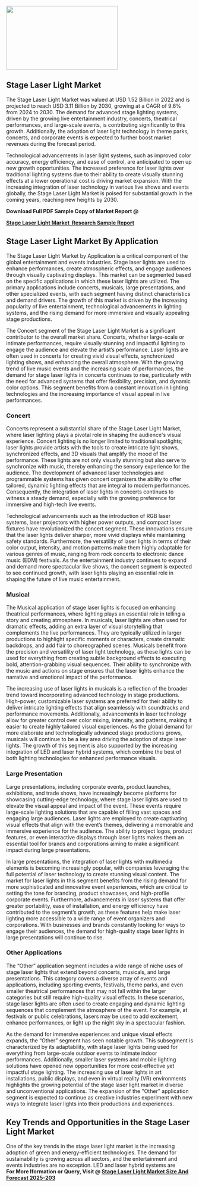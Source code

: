 <p><img class="alignnone size-medium wp-image-20088" src="https://ffe5etoiles.com/wp-content/uploads/2024/12/MST1-300x171.png" alt="" width="300" height="171" /></p><p><p> <h2>Stage Laser Light Market </h2><p>The Stage Laser Light Market was valued at USD 1.52 Billion in 2022 and is projected to reach USD 3.11 Billion by 2030, growing at a CAGR of 9.6% from 2024 to 2030. The demand for advanced stage lighting systems, driven by the growing live entertainment industry, concerts, theatrical performances, and large-scale events, is contributing significantly to this growth. Additionally, the adoption of laser light technology in theme parks, concerts, and corporate events is expected to further boost market revenues during the forecast period.</p><p>Technological advancements in laser light systems, such as improved color accuracy, energy efficiency, and ease of control, are anticipated to open up new growth opportunities. The increased preference for laser lights over traditional lighting systems due to their ability to create visually stunning effects at a lower operational cost is driving market expansion. With the increasing integration of laser technology in various live shows and events globally, the Stage Laser Light Market is poised for substantial growth in the coming years, reaching new heights by 2030.</p></p><p><strong>Download Full PDF Sample Copy of Market Report @</strong></p><p><strong><a href="https://www.verifiedmarketreports.com/download-sample/?rid=279182&utm_source=Sites-google&utm_medium=265" target="_blank">Stage Laser Light Market &nbsp;Research Sample Report</a></strong></p><p> <h2>Stage Laser Light Market By Application</h2><p>The Stage Laser Light Market by Application is a critical component of the global entertainment and events industries. Stage laser lights are used to enhance performances, create atmospheric effects, and engage audiences through visually captivating displays. This market can be segmented based on the specific applications in which these laser lights are utilized. The primary applications include concerts, musicals, large presentations, and other specialized events, with each segment having distinct characteristics and demand drivers. The growth of this market is driven by the increasing popularity of live entertainment, technological advancements in lighting systems, and the rising demand for more immersive and visually appealing stage productions.</p><p>The Concert segment of the Stage Laser Light Market is a significant contributor to the overall market share. Concerts, whether large-scale or intimate performances, require visually stunning and impactful lighting to engage the audience and elevate the artist’s performance. Laser lights are often used in concerts for creating vivid visual effects, synchronized lighting shows, and enhancing the overall atmosphere. With the growing trend of live music events and the increasing scale of performances, the demand for stage laser lights in concerts continues to rise, particularly with the need for advanced systems that offer flexibility, precision, and dynamic color options. This segment benefits from a constant innovation in lighting technologies and the increasing importance of visual appeal in live performances.</p><h3>Concert</h3><p>Concerts represent a substantial share of the Stage Laser Light Market, where laser lighting plays a pivotal role in shaping the audience's visual experience. Concert lighting is no longer limited to traditional spotlights; laser lights provide artists with the tools to create intricate light shows, synchronized effects, and 3D visuals that amplify the mood of the performance. These lights are not only visually stunning but also serve to synchronize with music, thereby enhancing the sensory experience for the audience. The development of advanced laser technologies and programmable systems has given concert organizers the ability to offer tailored, dynamic lighting effects that are integral to modern performances. Consequently, the integration of laser lights in concerts continues to witness a steady demand, especially with the growing preference for immersive and high-tech live events.</p><p>Technological advancements such as the introduction of RGB laser systems, laser projectors with higher power outputs, and compact laser fixtures have revolutionized the concert segment. These innovations ensure that the laser lights deliver sharper, more vivid displays while maintaining safety standards. Furthermore, the versatility of laser lights in terms of their color output, intensity, and motion patterns make them highly adaptable for various genres of music, ranging from rock concerts to electronic dance music (EDM) festivals. As the entertainment industry continues to expand and demand more spectacular live shows, the concert segment is expected to see continued growth, with laser lights playing an essential role in shaping the future of live music entertainment.</p><h3>Musical</h3><p>The Musical application of stage laser lights is focused on enhancing theatrical performances, where lighting plays an essential role in telling a story and creating atmosphere. In musicals, laser lights are often used for dramatic effects, adding an extra layer of visual storytelling that complements the live performances. They are typically utilized in larger productions to highlight specific moments or characters, create dramatic backdrops, and add flair to choreographed scenes. Musicals benefit from the precision and versatility of laser light technology, as these lights can be used for everything from creating subtle background effects to executing bold, attention-grabbing visual sequences. Their ability to synchronize with the music and actions on stage ensures that the laser lights enhance the narrative and emotional impact of the performance.</p><p>The increasing use of laser lights in musicals is a reflection of the broader trend toward incorporating advanced technology in stage productions. High-power, customizable laser systems are preferred for their ability to deliver intricate lighting effects that align seamlessly with soundtracks and performance movements. Additionally, advancements in laser technology allow for greater control over color mixing, intensity, and patterns, making it easier to create highly tailored visual experiences. As the global demand for more elaborate and technologically advanced stage productions grows, musicals will continue to be a key area driving the adoption of stage laser lights. The growth of this segment is also supported by the increasing integration of LED and laser hybrid systems, which combine the best of both lighting technologies for enhanced performance visuals.</p><h3>Large Presentation</h3><p>Large presentations, including corporate events, product launches, exhibitions, and trade shows, have increasingly become platforms for showcasing cutting-edge technology, where stage laser lights are used to elevate the visual appeal and impact of the event. These events require large-scale lighting solutions that are capable of filling vast spaces and engaging large audiences. Laser lights are employed to create captivating visual effects that align with the event’s themes, delivering a memorable and immersive experience for the audience. The ability to project logos, product features, or even interactive displays through laser lights makes them an essential tool for brands and corporations aiming to make a significant impact during large presentations.</p><p>In large presentations, the integration of laser lights with multimedia elements is becoming increasingly popular, with companies leveraging the full potential of laser technology to create stunning visual content. The market for laser lights in this segment benefits from the rising demand for more sophisticated and innovative event experiences, which are critical to setting the tone for branding, product showcases, and high-profile corporate events. Furthermore, advancements in laser systems that offer greater portability, ease of installation, and energy efficiency have contributed to the segment’s growth, as these features help make laser lighting more accessible to a wide range of event organizers and corporations. With businesses and brands constantly looking for ways to engage their audiences, the demand for high-quality stage laser lights in large presentations will continue to rise.</p><h3>Other Applications</h3><p>The “Other” application segment includes a wide range of niche uses of stage laser lights that extend beyond concerts, musicals, and large presentations. This category covers a diverse array of events and applications, including sporting events, festivals, theme parks, and even smaller theatrical performances that may not fall within the larger categories but still require high-quality visual effects. In these scenarios, stage laser lights are often used to create engaging and dynamic lighting sequences that complement the atmosphere of the event. For example, at festivals or public celebrations, lasers may be used to add excitement, enhance performances, or light up the night sky in a spectacular fashion.</p><p>As the demand for immersive experiences and unique visual effects expands, the “Other” segment has seen notable growth. This subsegment is characterized by its adaptability, with stage laser lights being used for everything from large-scale outdoor events to intimate indoor performances. Additionally, smaller laser systems and mobile lighting solutions have opened new opportunities for more cost-effective yet impactful stage lighting. The increasing use of laser lights in art installations, public displays, and even in virtual reality (VR) environments highlights the growing potential of the stage laser light market in diverse and unconventional applications. The expansion of the "Other" application segment is expected to continue as creative industries experiment with new ways to integrate laser lights into their productions and experiences.</p><h2>Key Trends and Opportunities in the Stage Laser Light Market</h2><p>One of the key trends in the stage laser light market is the increasing adoption of green and energy-efficient technologies. The demand for sustainability is growing across all sectors, and the entertainment and events industries are no exception. LED and laser hybrid systems are<strong><br />For More Iformation or Query, Visit @ <a href="https://www.verifiedmarketreports.com/product/stage-laser-light-market/" target="_blank">Stage Laser Light Market Size And Forecast 2025-203</a></strong></p>
